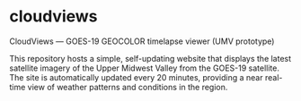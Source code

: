 # cloudviews
CloudViews — GOES-19 GEOCOLOR timelapse viewer (UMV prototype)

This repository hosts a simple, self-updating website that displays the latest satellite imagery of the Upper Midwest Valley from the GOES-19 satellite. The site is automatically updated every 20 minutes, providing a near real-time view of weather patterns and conditions in the region.
